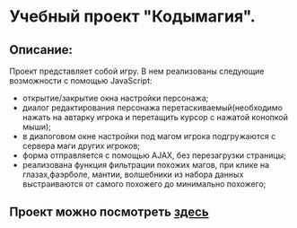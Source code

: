 # Учебный проект "Кодымагия".

## Описание:
   Проект представляет собой игру. В нем реализованы следующие возможности с помощью  JavaScript:
- открытие/закрытие окна настройки персонажа;
- диалог редактирования персонажа перетаскиваемый(необходимо нажать на автарку игрока и перетащить курсор с нажатой конопкой мыши);
- в диалоговом окне настройки под магом игрока подгружаются с сервера маги других игроков;
- форма отправляется с помощью AJAX, без перезагрузки страницы;
- реализована функция фильтрации похожих магов, при клике на глазах,фаэрболе, мантии, волшебники из набора данных выстраиваются от самого похожего до минимально похожего;

## Проект можно посмотреть [здесь](http://dkfolkiy.beget.tech/magick/ "Сюда")

